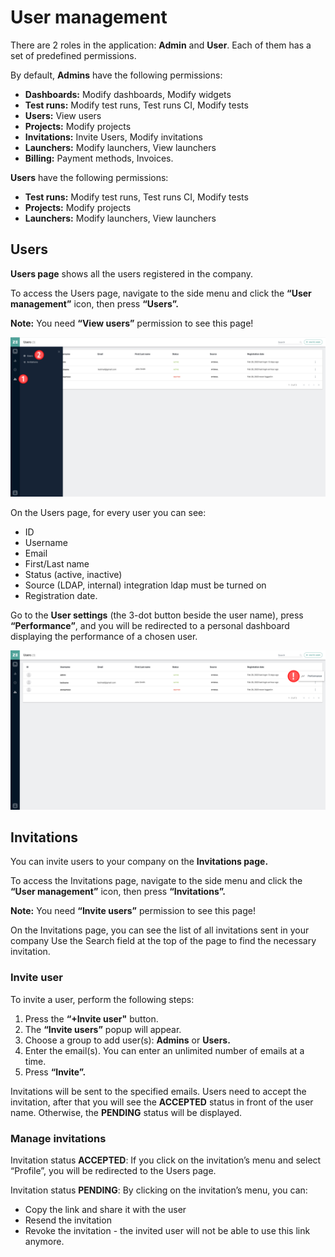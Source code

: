 # User management

There are 2 roles in the application: **Admin** and **User**. Each of them has a set of predefined permissions.

By default, **Admins** have the following permissions:

* **Dashboards:** Modify dashboards, Modify widgets
* **Test runs:** Modify test runs, Test runs CI, Modify tests
* **Users:** View users
* **Projects:** Modify projects
* **Invitations:** Invite Users, Modify invitations
* **Launchers:** Modify launchers, View launchers
* **Billing:** Payment methods, Invoices.

**Users** have the following permissions:

* **Test runs:** Modify test runs, Test runs CI, Modify tests
* **Projects:** Modify projects
* **Launchers:** Modify launchers, View launchers


## Users

**Users page** shows all the users registered in the company.

To access the Users page, navigate to the side menu and click the **“User management”** icon, then press **“Users”.**

**Note:** You need **“View users”** permission to see this page!

![Users Page](https://github.com/zebrunner/documentation/blob/master/docs/assets/images/users_page.png?raw=true)

On the Users page, for every user you can see:

* ID
* Username 
* Email
* First/Last name
* Status (active, inactive)
* Source (LDAP, internal) integration ldap must be turned on
* Registration date.

Go to the **User settings** (the 3-dot button beside the user name), press **“Performance”**, and you will be redirected to a personal dashboard displaying the performance of a chosen user.

![User Performance](https://github.com/zebrunner/documentation/blob/master/docs/assets/images/users_performance.png?raw=true)

## Invitations

You can invite users to your company on the **Invitations page.**

To access the Invitations page, navigate to the side menu and click the **“User management”** icon, then press **“Invitations”.**

**Note:** You need **“Invite users”** permission to see this page!

On the Invitations page, you can see the list of all invitations sent in your company 
Use the Search field at the top of the page to find the necessary invitation.

### Invite user
To invite a user, perform the following steps:

1. Press the **“+Invite user"** button.
2. The **“Invite users”** popup will appear.
3. Choose a group to add user(s): **Admins** or **Users.**
4. Enter the email(s). You can enter an unlimited number of emails at a time.
5. Press **“Invite”.**

Invitations will be sent to the specified emails. Users need to accept the invitation, after that you will see the **ACCEPTED** status in front of the user name. Otherwise, the **PENDING** status will be displayed.

### Manage invitations
Invitation status **ACCEPTED**: If you click on the invitation’s menu and select “Profile”, you will be redirected to the Users page.

Invitation status **PENDING**: By clicking on the invitation’s menu, you can:

* Copy the link and share it with the user
* Resend the invitation
* Revoke the invitation - the invited user will not be able to use this link anymore.
